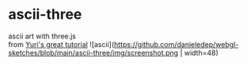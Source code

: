 # ascii-three
ascii art with three.js  
from [Yuri's great tutorial](https://www.youtube.com/watch?v=uO_r3wDfAWo)
![ascii](https://github.com/danieledep/webgl-sketches/blob/main/ascii-three/img/screenshot.png | width=48)

